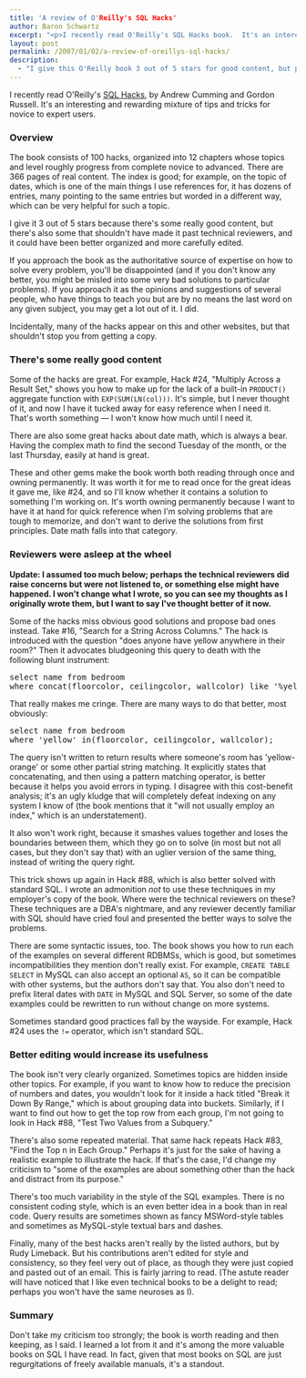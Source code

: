 ```yaml
---
title: 'A review of O'Reilly's SQL Hacks'
author: Baron Schwartz
excerpt: "<p>I recently read O'Reilly's SQL Hacks book.  It's an interesting and rewarding mixture of tips and tricks for novice to expert users.  I give it 3 out of 5 stars.  Here's why.</p>"
layout: post
permalink: /2007/01/02/a-review-of-oreillys-sql-hacks/
description:
  - "I give this O'Reilly book 3 out of 5 stars for good content, but poor editing and reviewing."
---
```

I recently read O'Reilly's [SQL Hacks][1], by Andrew Cumming and Gordon Russell. It's an interesting and rewarding mixture of tips and tricks for novice to expert users.

### Overview

The book consists of 100 hacks, organized into 12 chapters whose topics and level roughly progress from complete novice to advanced. There are 366 pages of real content. The index is good; for example, on the topic of dates, which is one of the main things I use references for, it has dozens of entries, many pointing to the same entries but worded in a different way, which can be very helpful for such a topic.

I give it 3 out of 5 stars because there's some really good content, but there's also some that shouldn't have made it past technical reviewers, and it could have been better organized and more carefully edited.

If you approach the book as the authoritative source of expertise on how to solve every problem, you'll be disappointed (and if you don't know any better, you might be misled into some very bad solutions to particular problems). If you approach it as the opinions and suggestions of several people, who have things to teach you but are by no means the last word on any given subject, you may get a lot out of it. I did.

Incidentally, many of the hacks appear on this and other websites, but that shouldn't stop you from getting a copy.

### There's some really good content

Some of the hacks are great. For example, Hack #24, "Multiply Across a Result Set," shows you how to make up for the lack of a built-in `PRODUCT()` aggregate function with `EXP(SUM(LN(col)))`. It's simple, but I never thought of it, and now I have it tucked away for easy reference when I need it. That's worth something &#8212; I won't know how much until I need it.

There are also some great hacks about date math, which is always a bear. Having the complex math to find the second Tuesday of the month, or the last Thursday, easily at hand is great.

These and other gems make the book worth both reading through once and owning permanently. It was worth it for me to read once for the great ideas it gave me, like #24, and so I'll know whether it contains a solution to something I'm working on. It's worth owning permanently because I want to have it at hand for quick reference when I'm solving problems that are tough to memorize, and don't want to derive the solutions from first principles. Date math falls into that category.

### Reviewers were asleep at the wheel

**Update: I assumed too much below; perhaps the technical reviewers did raise concerns but were not listened to, or something else might have happened. I won't change what I wrote, so you can see my thoughts as I originally wrote them, but I want to say I've thought better of it now.**

Some of the hacks miss obvious good solutions and propose bad ones instead. Take #16, "Search for a String Across Columns." The hack is introduced with the question "does anyone have yellow anywhere in their room?" Then it advocates bludgeoning this query to death with the following blunt instrument:

<pre>select name from bedroom
where concat(floorcolor, ceilingcolor, wallcolor) like '%yellow%'</pre>

That really makes me cringe. There are many ways to do that better, most obviously:

<pre>select name from bedroom
where 'yellow' in(floorcolor, ceilingcolor, wallcolor);</pre>

The query isn't written to return results where someone's room has 'yellow-orange' or some other partial string matching. It explicitly states that concatenating, and then using a pattern matching operator, is better because it helps you avoid errors in typing. I disagree with this cost-benefit analysis; it's an ugly kludge that will completely defeat indexing on any system I know of (the book mentions that it "will not usually employ an index," which is an understatement).

It also won't work right, because it smashes values together and loses the boundaries between them, which they go on to solve (in most but not all cases, but they don't say that) with an uglier version of the same thing, instead of writing the query right.

This trick shows up again in Hack #88, which is also better solved with standard SQL. I wrote an admonition *not* to use these techniques in my employer's copy of the book. Where were the technical reviewers on these? These techniques are a DBA's nightmare, and any reviewer decently familiar with SQL should have cried foul and presented the better ways to solve the problems.

There are some syntactic issues, too. The book shows you how to run each of the examples on several different RDBMSs, which is good, but sometimes incompatibilities they mention don't really exist. For example, `CREATE TABLE SELECT` in MySQL can also accept an optional `AS`, so it can be compatible with other systems, but the authors don't say that. You also don't need to prefix literal dates with `DATE` in MySQL and SQL Server, so some of the date examples could be rewritten to run without change on more systems.

Sometimes standard good practices fall by the wayside. For example, Hack #24 uses the `!=` operator, which isn't standard SQL.

### Better editing would increase its usefulness

The book isn't very clearly organized. Sometimes topics are hidden inside other topics. For example, if you want to know how to reduce the precision of numbers and dates, you wouldn't look for it inside a hack titled "Break it Down By Range," which is about grouping data into buckets. Similarly, if I want to find out how to get the top row from each group, I'm not going to look in Hack #88, "Test Two Values from a Subquery."

There's also some repeated material. That same hack repeats Hack #83, "Find the Top n in Each Group." Perhaps it's just for the sake of having a realistic example to illustrate the hack. If that's the case, I'd change my criticism to "some of the examples are about something other than the hack and distract from its purpose."

There's too much variability in the style of the SQL examples. There is no consistent coding style, which is an even better idea in a book than in real code. Query results are sometimes shown as fancy MSWord-style tables and sometimes as MySQL-style textual bars and dashes.

Finally, many of the best hacks aren't really by the listed authors, but by Rudy Limeback. But his contributions aren't edited for style and consistency, so they feel very out of place, as though they were just copied and pasted out of an email. This is fairly jarring to read. (The astute reader will have noticed that I like even technical books to be a delight to read; perhaps you won't have the same neuroses as I).

### Summary

Don't take my criticism too strongly; the book is worth reading and then keeping, as I said. I learned a lot from it and it's among the more valuable books on SQL I have read. In fact, given that most books on SQL are just regurgitations of freely available manuals, it's a standout.

 [1]: http://www.oreilly.com/catalog/sqlhks/

